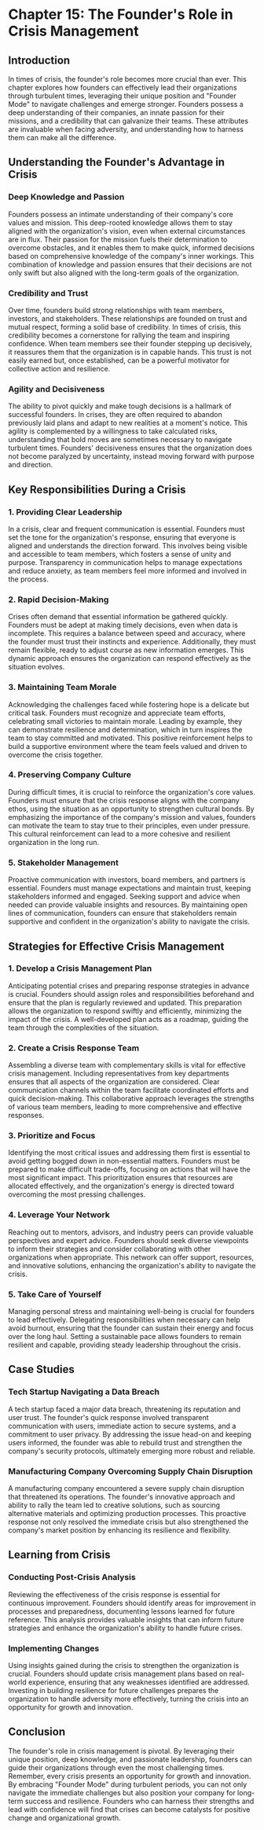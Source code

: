 # Chapter 15: The Founder's Role in Crisis Management

## Introduction

In times of crisis, the founder's role becomes more crucial than ever. This chapter explores how founders can effectively lead their organizations through turbulent times, leveraging their unique position and "Founder Mode" to navigate challenges and emerge stronger. Founders possess a deep understanding of their companies, an innate passion for their missions, and a credibility that can galvanize their teams. These attributes are invaluable when facing adversity, and understanding how to harness them can make all the difference.

## Understanding the Founder's Advantage in Crisis

### Deep Knowledge and Passion

Founders possess an intimate understanding of their company's core values and mission. This deep-rooted knowledge allows them to stay aligned with the organization's vision, even when external circumstances are in flux. Their passion for the mission fuels their determination to overcome obstacles, and it enables them to make quick, informed decisions based on comprehensive knowledge of the company's inner workings. This combination of knowledge and passion ensures that their decisions are not only swift but also aligned with the long-term goals of the organization.

### Credibility and Trust

Over time, founders build strong relationships with team members, investors, and stakeholders. These relationships are founded on trust and mutual respect, forming a solid base of credibility. In times of crisis, this credibility becomes a cornerstone for rallying the team and inspiring confidence. When team members see their founder stepping up decisively, it reassures them that the organization is in capable hands. This trust is not easily earned but, once established, can be a powerful motivator for collective action and resilience.

### Agility and Decisiveness

The ability to pivot quickly and make tough decisions is a hallmark of successful founders. In crises, they are often required to abandon previously laid plans and adapt to new realities at a moment's notice. This agility is complemented by a willingness to take calculated risks, understanding that bold moves are sometimes necessary to navigate turbulent times. Founders' decisiveness ensures that the organization does not become paralyzed by uncertainty, instead moving forward with purpose and direction.

## Key Responsibilities During a Crisis

### 1. Providing Clear Leadership

In a crisis, clear and frequent communication is essential. Founders must set the tone for the organization's response, ensuring that everyone is aligned and understands the direction forward. This involves being visible and accessible to team members, which fosters a sense of unity and purpose. Transparency in communication helps to manage expectations and reduce anxiety, as team members feel more informed and involved in the process.

### 2. Rapid Decision-Making

Crises often demand that essential information be gathered quickly. Founders must be adept at making timely decisions, even when data is incomplete. This requires a balance between speed and accuracy, where the founder must trust their instincts and experience. Additionally, they must remain flexible, ready to adjust course as new information emerges. This dynamic approach ensures the organization can respond effectively as the situation evolves.

### 3. Maintaining Team Morale

Acknowledging the challenges faced while fostering hope is a delicate but critical task. Founders must recognize and appreciate team efforts, celebrating small victories to maintain morale. Leading by example, they can demonstrate resilience and determination, which in turn inspires the team to stay committed and motivated. This positive reinforcement helps to build a supportive environment where the team feels valued and driven to overcome the crisis together.

### 4. Preserving Company Culture

During difficult times, it is crucial to reinforce the organization's core values. Founders must ensure that the crisis response aligns with the company ethos, using the situation as an opportunity to strengthen cultural bonds. By emphasizing the importance of the company's mission and values, founders can motivate the team to stay true to their principles, even under pressure. This cultural reinforcement can lead to a more cohesive and resilient organization in the long run.

### 5. Stakeholder Management

Proactive communication with investors, board members, and partners is essential. Founders must manage expectations and maintain trust, keeping stakeholders informed and engaged. Seeking support and advice when needed can provide valuable insights and resources. By maintaining open lines of communication, founders can ensure that stakeholders remain supportive and confident in the organization's ability to navigate the crisis.

## Strategies for Effective Crisis Management

### 1. Develop a Crisis Management Plan

Anticipating potential crises and preparing response strategies in advance is crucial. Founders should assign roles and responsibilities beforehand and ensure that the plan is regularly reviewed and updated. This preparation allows the organization to respond swiftly and efficiently, minimizing the impact of the crisis. A well-developed plan acts as a roadmap, guiding the team through the complexities of the situation.

### 2. Create a Crisis Response Team

Assembling a diverse team with complementary skills is vital for effective crisis management. Including representatives from key departments ensures that all aspects of the organization are considered. Clear communication channels within the team facilitate coordinated efforts and quick decision-making. This collaborative approach leverages the strengths of various team members, leading to more comprehensive and effective responses.

### 3. Prioritize and Focus

Identifying the most critical issues and addressing them first is essential to avoid getting bogged down in non-essential matters. Founders must be prepared to make difficult trade-offs, focusing on actions that will have the most significant impact. This prioritization ensures that resources are allocated effectively, and the organization's energy is directed toward overcoming the most pressing challenges.

### 4. Leverage Your Network

Reaching out to mentors, advisors, and industry peers can provide valuable perspectives and expert advice. Founders should seek diverse viewpoints to inform their strategies and consider collaborating with other organizations when appropriate. This network can offer support, resources, and innovative solutions, enhancing the organization's ability to navigate the crisis.

### 5. Take Care of Yourself

Managing personal stress and maintaining well-being is crucial for founders to lead effectively. Delegating responsibilities when necessary can help avoid burnout, ensuring that the founder can sustain their energy and focus over the long haul. Setting a sustainable pace allows founders to remain resilient and capable, providing steady leadership throughout the crisis.

## Case Studies

### Tech Startup Navigating a Data Breach

A tech startup faced a major data breach, threatening its reputation and user trust. The founder's quick response involved transparent communication with users, immediate action to secure systems, and a commitment to user privacy. By addressing the issue head-on and keeping users informed, the founder was able to rebuild trust and strengthen the company's security protocols, ultimately emerging more robust and reliable.

### Manufacturing Company Overcoming Supply Chain Disruption

A manufacturing company encountered a severe supply chain disruption that threatened its operations. The founder's innovative approach and ability to rally the team led to creative solutions, such as sourcing alternative materials and optimizing production processes. This proactive response not only resolved the immediate crisis but also strengthened the company's market position by enhancing its resilience and flexibility.

## Learning from Crisis

### Conducting Post-Crisis Analysis

Reviewing the effectiveness of the crisis response is essential for continuous improvement. Founders should identify areas for improvement in processes and preparedness, documenting lessons learned for future reference. This analysis provides valuable insights that can inform future strategies and enhance the organization's ability to handle future crises.

### Implementing Changes

Using insights gained during the crisis to strengthen the organization is crucial. Founders should update crisis management plans based on real-world experience, ensuring that any weaknesses identified are addressed. Investing in building resilience for future challenges prepares the organization to handle adversity more effectively, turning the crisis into an opportunity for growth and innovation.

## Conclusion

The founder's role in crisis management is pivotal. By leveraging their unique position, deep knowledge, and passionate leadership, founders can guide their organizations through even the most challenging times. Remember, every crisis presents an opportunity for growth and innovation. By embracing "Founder Mode" during turbulent periods, you can not only navigate the immediate challenges but also position your company for long-term success and resilience. Founders who can harness their strengths and lead with confidence will find that crises can become catalysts for positive change and organizational growth.